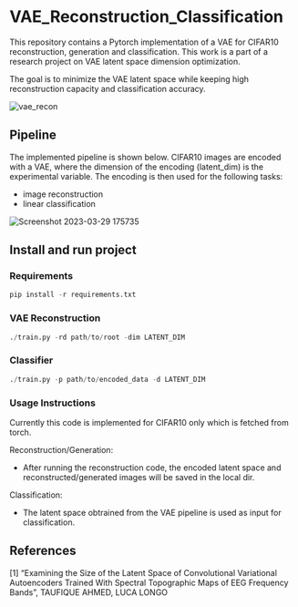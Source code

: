 # VAE_Reconstruction_Classification

This repository contains a Pytorch implementation of a VAE for CIFAR10 reconstruction, generation and classification. This work is a part of a research project on VAE latent space dimension optimization.

The goal is to minimize the VAE latent space while keeping high reconstruction capacity and classification accuracy.

![vae_recon](https://user-images.githubusercontent.com/68122114/228701219-738d4f69-161b-48b7-99a1-83d85b4e389d.png)


## Pipeline

The implemented pipeline is shown below. CIFAR10 images are encoded with a VAE, where the dimension of the encoding (latent_dim) is the experimental variable. The encoding is then used for the following tasks:
- image reconstruction 
- linear classification 

![Screenshot 2023-03-29 175735](https://user-images.githubusercontent.com/68122114/228700782-88b47161-2f9e-4d34-995a-529c03d678f6.png)

## Install and run project

### Requirements 
```python
pip install -r requirements.txt 
```

### VAE Reconstruction

```python
./train.py -rd path/to/root -dim LATENT_DIM
```
### Classifier

```python
./train.py -p path/to/encoded_data -d LATENT_DIM
```
### Usage Instructions

Currently this code is implemented for CIFAR10 only which is fetched from torch.

Reconstruction/Generation:
- After running the reconstruction code, the encoded latent space and reconstructed/generated images will be saved in the local dir.

Classification:
- The latent space obtrained from the VAE pipeline is used as input for classification. 


## References
[1] “Examining the Size of the Latent Space of Convolutional Variational Autoencoders Trained With Spectral Topographic Maps of EEG Frequency Bands”, TAUFIQUE AHMED, LUCA LONGO

